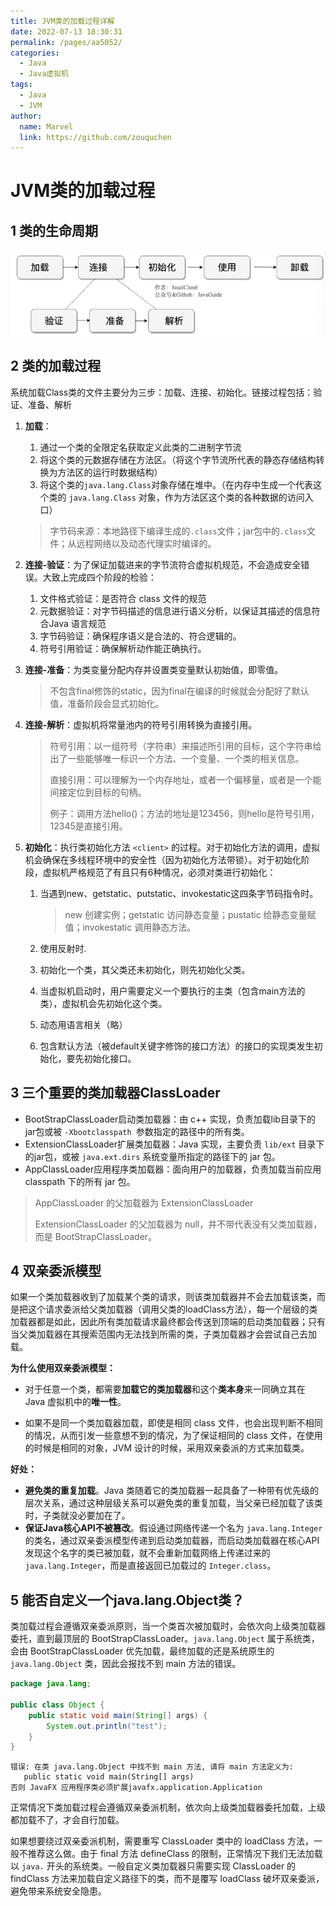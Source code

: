 ```yaml
---
title: JVM类的加载过程详解
date: 2022-07-13 18:30:31
permalink: /pages/aa5052/
categories:
  - Java
  - Java虚拟机
tags:
  - Java
  - JVM
author: 
  name: Marvel
  link: https://github.com/zouquchen
---
```

# JVM类的加载过程

## 1 类的生命周期

<img src="https://raw.githubusercontent.com/zouquchen/Images/main/imgs/%E7%B1%BB%E7%9A%84%E7%94%9F%E5%91%BD%E5%91%A8%E6%9C%9F.png" alt="image-20220304184144243" style="zoom: 67%;" />

## 2 类的加载过程

系统加载Class类的文件主要分为三步：加载、连接、初始化。链接过程包括：验证、准备、解析

1. **加载**：

   1. 通过一个类的全限定名获取定义此类的二进制字节流
   2. 将这个类的元数据存储在方法区。（将这个字节流所代表的静态存储结构转换为方法区的运行时数据结构）
   3. 将这个类的`java.lang.Class`对象存储在堆中。（在内存中生成一个代表这个类的 `java.lang.Class` 对象，作为方法区这个类的各种数据的访问入口）

   > 字节码来源：本地路径下编译生成的`.class`文件；jar包中的`.class`文件；从远程网络以及动态代理实时编译的。

2. **连接-验证**：为了保证加载进来的字节流符合虚拟机规范，不会造成安全错误。大致上完成四个阶段的检验：

   1. 文件格式验证：是否符合 class 文件的规范
   2. 元数据验证：对字节码描述的信息进行语义分析，以保证其描述的信息符合Java 语言规范
   3. 字节码验证：确保程序语义是合法的、符合逻辑的。
   4. 符号引用验证：确保解析动作能正确执行。

3. **连接-准备**：为类变量分配内存并设置类变量默认初始值，即零值。

   > 不包含final修饰的static，因为final在编译的时候就会分配好了默认值，准备阶段会显式初始化。

4. **连接-解析**：虚拟机将常量池内的符号引用转换为直接引用。

   > 符号引用：以一组符号（字符串）来描述所引用的目标，这个字符串给出了一些能够唯一标识一个方法、一个变量、一个类的相关信息。
   >
   > 直接引用：可以理解为一个内存地址，或者一个偏移量，或者是一个能间接定位到目标的句柄。
   >
   > 例子：调用方法hello()；方法的地址是123456，则hello是符号引用，12345是直接引用。

5. **初始化**：执行类初始化方法 `<client>` 的过程。对于初始化方法的调用，虚拟机会确保在多线程环境中的安全性（因为初始化方法带锁）。对于初始化阶段，虚拟机严格规范了有且只有6种情况，必须对类进行初始化：

   1. 当遇到new、getstatic、putstatic、invokestatic这四条字节码指令时。

      > new 创建实例；getstatic 访问静态变量；pustatic 给静态变量赋值；invokestatic 调用静态方法。

   2. 使用反射时.

   3. 初始化一个类，其父类还未初始化，则先初始化父类。

   4. 当虚拟机启动时，用户需要定义一个要执行的主类（包含main方法的类），虚拟机会先初始化这个类。

   5. 动态用语言相关（略）

   6. 包含默认方法（被default关键字修饰的接口方法）的接口的实现类发生初始化，要先初始化接口。


## 3 三个重要的类加载器ClassLoader

- BootStrapClassLoader启动类加载器：由 c++ 实现，负责加载lib目录下的jar包或被 `-Xbootclasspath `参数指定的路径中的所有类。
- ExtensionClassLoader扩展类加载器：Java 实现，主要负责 `lib/ext` 目录下的jar包，或被  `java.ext.dirs` 系统变量所指定的路径下的 jar 包。
- AppClassLoader应用程序类加载器：面向用户的加载器，负责加载当前应用 classpath 下的所有 jar 包。

> AppClassLoader 的父加载器为 ExtensionClassLoader
>
> ExtensionClassLoader 的父加载器为 null，并不带代表没有父类加载器，而是 BootStrapClassLoader。

##  4 双亲委派模型

如果一个类加载器收到了加载某个类的请求，则该类加载器并不会去加载该类，而是把这个请求委派给父类加载器（调用父类的loadClass方法），每一个层级的类加载器都是如此，因此所有类加载请求最终都会传送到顶端的启动类加载器；只有当父类加载器在其搜索范围内无法找到所需的类，子类加载器才会尝试自己去加载。

**为什么使用双亲委派模型：**

- 对于任意一个类，都需要**加载它的类加载器**和这个**类本身**来一同确立其在 Java 虚拟机中的**唯一性**。

- 如果不是同一个类加载器加载，即使是相同 class 文件，也会出现判断不相同的情况，从而引发一些意想不到的情况，为了保证相同的 class 文件，在使用的时候是相同的对象，JVM 设计的时候，采用双亲委派的方式来加载类。

**好处：**

- **避免类的重复加载**。Java 类随着它的类加载器一起具备了一种带有优先级的层次关系，通过这种层级关系可以避免类的重复加载，当父亲已经加载了该类时，子类就没必要加在了。
- **保证Java核心API不被篡改**。假设通过网络传递一个名为 `java.lang.Integer` 的类名，通过双亲委派模型传递到启动类加载器，而启动类加载器在核心API发现这个名字的类已被加载，就不会重新加载网络上传递过来的 `java.lang.Integer`，而是直接返回已加载过的 `Integer.class`。



## 5 能否自定义一个java.lang.Object类？

类加载过程会遵循双亲委派原则，当一个类首次被加载时，会依次向上级类加载器委托，直到最顶层的 BootStrapClassLoader。`java.lang.Object` 属于系统类，会由 BootStrapClassLoader 优先加载，最终加载的还是系统原生的 `java.lang.Object` 类，因此会报找不到 main 方法的错误。

```java
package java.lang;

public class Object {
    public static void main(String[] args) {
        System.out.println("test");
    }
}
```

```
错误: 在类 java.lang.Object 中找不到 main 方法, 请将 main 方法定义为:
   public static void main(String[] args)
否则 JavaFX 应用程序类必须扩展javafx.application.Application
```

正常情况下类加载过程会遵循双亲委派机制，依次向上级类加载器委托加载，上级都加载不了，才会自行加载。

如果想要绕过双亲委派机制，需要重写 ClassLoader 类中的 loadClass 方法，一般不推荐这么做。由于 final 方法 defineClass 的限制，正常情况下我们无法加载以 `java.` 开头的系统类。一般自定义类加载器只需要实现 ClassLoader 的 findClass 方法来加载自定义路径下的类，而不是覆写 loadClass 破坏双亲委派，避免带来系统安全隐患。